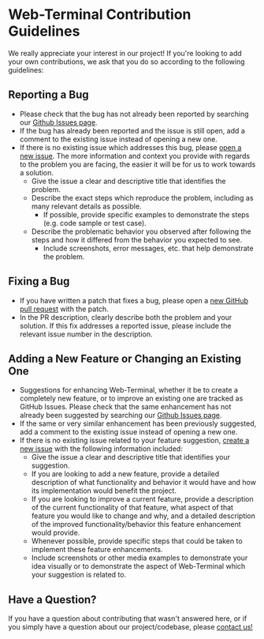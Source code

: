 # Web-Terminal Contribution Guidelines
We really appreciate your interest in our project! If you're looking to add your own contributions, we ask that you do so according to the following guidelines:

## Reporting a Bug
  * Please check that the bug has not already been reported by searching our [Github Issues page](https://github.com/danielle-galvao/web-terminal/issues). 
  * If the bug has already been reported and the issue is still open, add a comment to the existing issue instead of opening a new one.
  * If there is no existing issue which addresses this bug, please [open a new issue](https://github.com/danielle-galvao/web-terminal/issues/new). The more information and context you provide with regards to the problem you are facing, the easier it will be for us to work towards a solution.
    * Give the issue a clear and descriptive title that identifies the problem.
    * Describe the exact steps which reproduce the problem, including as many relevant details as possible. 
      * If possible, provide specific examples to demonstrate the steps (e.g. code sample or test case).
    * Describe the problematic behavior you observed after following the steps and how it differed from the behavior you expected to see.
      * Include screenshots, error messages, etc. that help demonstrate the problem.

## Fixing a Bug
 * If you have written a patch that fixes a bug, please open a [new GitHub pull request](https://github.com/danielle-galvao/web-terminal/compare) with the patch. 
 * In the PR description, clearly describe both the problem and your solution. If this fix addresses a reported issue, please include the relevant issue number in the description.
 
## Adding a New Feature or Changing an Existing One
  * Suggestions for enhancing Web-Terminal, whether it be to create a completely new feature, or to improve an existing one are tracked as GitHub Issues. Please check that the same enhancement has not already been suggested by searching our [Github Issues page](https://github.com/danielle-galvao/web-terminal/issues).
  * If the same or very similar enhancement has been previously suggested, add a comment to the existing issue instead of opening a new one. 
  * If there is no existing issue related to your feature suggestion, [create a new issue](https://github.com/danielle-galvao/web-terminal/issues/new) with the following information included: 
    * Give the issue a clear and descriptive title that identifies your suggestion.
    * If you are looking to add a new feature, provide a detailed description of what functionality and behavior it would have and how its implementation would benefit the project. 
    * If you are looking to improve a current feature, provide a description of the current functionality of that feature, what aspect of that feature you would like to change and why, and a detailed description of the improved functionality/behavior this feature enhancement would provide.
    * Whenever possible, provide specific steps that could be taken to implement these feature enhancements. 
    * Include screenshots or other media examples to demonstrate your idea visually or to demonstrate the aspect of Web-Terminal which your suggestion is related to. 
 
 ## Have a Question?
 If you have a question about contributing that wasn't answered here, or if you simply have a question about our project/codebase, please [contact us!](https://danielle-galvao.github.io/web-terminal/contact/)
